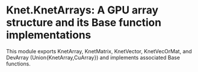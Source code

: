 # Knet.KnetArrays: A GPU array structure and its Base function implementations

This module exports KnetArray, KnetMatrix, KnetVector, KnetVecOrMat, and DevArray
(Union{KnetArray,CuArray}) and implements associated Base functions.
